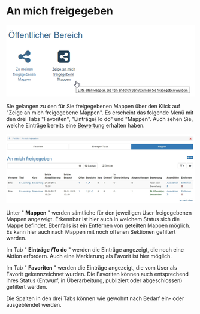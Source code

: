 # An mich freigegeben

![](assets/portfolio_an_mich_freigegeben1.png)

Sie gelangen zu den für Sie freigegebenen Mappen über den Klick auf "Zeige an
mich freigegebene Mappen". Es erscheint das folgende Menü mit den drei Tabs
"Favoriten", "Einträge/To do" und "Mappen". Auch sehen Sie, welche Einträge
bereits eine [Bewertung ](Process_of_an_assessment_portfolio.de.md)erhalten
haben.  

![](assets/Portfolio_freigegeben1.jpg)

Unter " **Mappen** " werden sämtliche für den jeweiligen User freigegebenen
Mappen angezeigt. Erkennbar ist hier auch in welchem Status sich die Mappe
befindet. Ebenfalls ist ein Entfernen von geteilten Mappen möglich. Es kann
hier auch nach Mappen mit noch offenen Sektionen gefiltert werden.

Im Tab " **Einträge /To do** " werden die Einträge angezeigt, die noch eine
Aktion erfordern. Auch eine Markierung als Favorit ist hier möglich.

Im Tab " **Favoriten** " werden die Einträge angezeigt, die vom User als
Favorit gekennzeichnet wurden. Die Favoriten können auch entsprechend ihres
Status (Entwurf, in Überarbeitung, publiziert oder abgeschlossen) gefiltert
werden.

Die Spalten in den drei Tabs können wie gewohnt nach Bedarf ein- oder
ausgeblendet werden.


